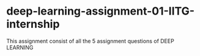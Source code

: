 # deep-learning-assignment-01-IITG-internship
This assignment consist of all the 5 assignment questions of DEEP LEARNING
